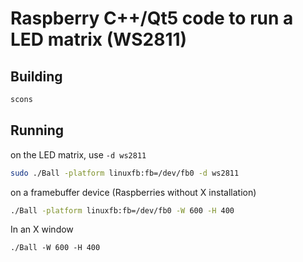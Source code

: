 # Raspberry C++/Qt5 code to run a LED matrix (WS2811)

## Building

```bash
scons
```

## Running

on the LED matrix, use `-d ws2811`
```bash
sudo ./Ball -platform linuxfb:fb=/dev/fb0 -d ws2811
```

on a framebuffer device (Raspberries without X installation)
```bash
./Ball -platform linuxfb:fb=/dev/fb0 -W 600 -H 400
```

In an X window
```
./Ball -W 600 -H 400
```
